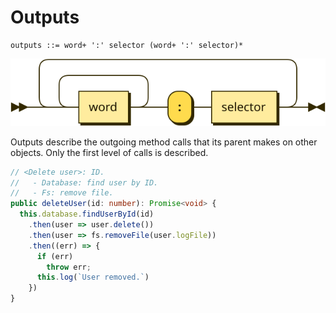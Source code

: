 # Outputs

```bnf
outputs ::= word+ ':' selector (word+ ':' selector)*
```

![](diagrams/output.svg)

Outputs describe the outgoing method calls that its parent makes on other objects. Only the first level of calls is described.

```typescript
// <Delete user>: ID.
//   - Database: find user by ID.
//   - Fs: remove file.
public deleteUser(id: number): Promise<void> {
  this.database.findUserById(id)
    .then(user => user.delete())
    .then(user => fs.removeFile(user.logFile))
    .then((err) => {
      if (err)
        throw err;
      this.log(`User removed.`)
    })
}
```
